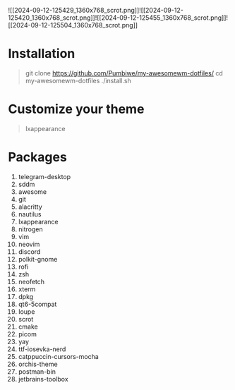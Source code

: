 ![[2024-09-12-125429_1360x768_scrot.png]]![[2024-09-12-125420_1360x768_scrot.png]]![[2024-09-12-125455_1360x768_scrot.png]]![[2024-09-12-125504_1360x768_scrot.png]]


# Installation
> git clone https://github.com/Pumbiwe/my-awesomewm-dotfiles/
> cd my-awesomewm-dotfiles
> ./install.sh


# Customize your theme
> lxappearance

# Packages
1. telegram-desktop 
2. sddm
3. awesome
4. git
5. alacritty
6. nautilus
7. lxappearance
8. nitrogen
9. vim
10. neovim
11. discord
12. polkit-gnome
13. rofi
14. zsh
15. neofetch
16. xterm
17. dpkg
18. qt6-5compat
19. loupe
20. scrot
21. cmake
22. picom
23. yay
24. ttf-iosevka-nerd 
25. catppuccin-cursors-mocha 
26. orchis-theme 
27. postman-bin 
28. jetbrains-toolbox